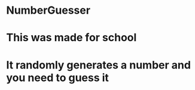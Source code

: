 # NumberGuesser
# This was made for school
# It randomly generates a number and you need to guess it
